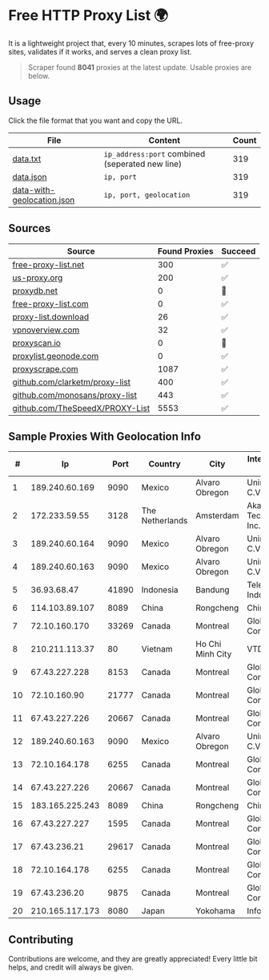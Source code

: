 
# Free HTTP Proxy List 🌍

It is a lightweight project that, every 10 minutes, scrapes lots of free-proxy sites, validates if it works, and serves a clean proxy list.


> Scraper found **8041** proxies at the latest update. Usable proxies are below.

## Usage

Click the file format that you want and copy the URL.


|File|Content|Count|
|----|-------|-----|
|[data.txt](https://raw.githubusercontent.com/themiralay/Proxy-List-World/master/data.txt)|`ip_address:port` combined (seperated new line)|319|
|[data.json](https://raw.githubusercontent.com/themiralay/Proxy-List-World/master/data.json)|`ip, port`|319|
|[data-with-geolocation.json](https://raw.githubusercontent.com/themiralay/Proxy-List-World/master/data-with-geolocation.json)|`ip, port, geolocation`|319|

## Sources

|Source|Found Proxies|Succeed|
|------|-------------|-------|
|[free-proxy-list.net](https://free-proxy-list.net)|300|✅|
|[us-proxy.org](https://www.us-proxy.org)|200|✅|
|[proxydb.net](http://proxydb.net)|0|🚫|
|[free-proxy-list.com](https://free-proxy-list.com/?page=&port=&type%5B%5D=http&type%5B%5D=https&up_time=0&search=Search)|0|✅|
|[proxy-list.download](https://www.proxy-list.download/HTTP)|26|✅|
|[vpnoverview.com](https://vpnoverview.com/privacy/anonymous-browsing/free-proxy-servers)|32|✅|
|[proxyscan.io](https://www.proxyscan.io)|0|🚫|
|[proxylist.geonode.com](https://proxylist.geonode.com/api/proxy-list?limit=300&page=1&sort_by=lastChecked&sort_type=desc&protocols=http,https)|0|✅|
|[proxyscrape.com](https://api.proxyscrape.com/v2/?request=displayproxies&protocol=http&timeout=10000&country=all&ssl=all&anonymity=all)|1087|✅|
|[github.com/clarketm/proxy-list](https://raw.githubusercontent.com/clarketm/proxy-list/master/proxy-list-raw.txt)|400|✅|
|[github.com/monosans/proxy-list](https://raw.githubusercontent.com/monosans/proxy-list/main/proxies/http.txt)|443|✅|
|[github.com/TheSpeedX/PROXY-List](https://raw.githubusercontent.com/TheSpeedX/PROXY-List/master/http.txt)|5553|✅|


## Sample Proxies With Geolocation Info

|#|Ip|Port|Country|City|Internet Service Provider|
|-|--|----|-------|----|-------------------------|
|1|189.240.60.169|9090|Mexico|Alvaro Obregon|Uninet S.A. de C.V.|
|2|172.233.59.55|3128|The Netherlands|Amsterdam|Akamai Technologies, Inc.|
|3|189.240.60.164|9090|Mexico|Alvaro Obregon|Uninet S.A. de C.V.|
|4|189.240.60.163|9090|Mexico|Alvaro Obregon|Uninet S.A. de C.V.|
|5|36.93.68.47|41890|Indonesia|Bandung|Telekomunikasi Indonesia|
|6|114.103.89.107|8089|China|Rongcheng|Chinanet|
|7|72.10.160.170|33269|Canada|Montreal|GloboTech Communications|
|8|210.211.113.37|80|Vietnam|Ho Chi Minh City|VTDC|
|9|67.43.227.228|8153|Canada|Montreal|GloboTech Communications|
|10|72.10.160.90|21777|Canada|Montreal|GloboTech Communications|
|11|67.43.227.226|20667|Canada|Montreal|GloboTech Communications|
|12|189.240.60.163|9090|Mexico|Alvaro Obregon|Uninet S.A. de C.V.|
|13|72.10.164.178|6255|Canada|Montreal|GloboTech Communications|
|14|67.43.227.226|20667|Canada|Montreal|GloboTech Communications|
|15|183.165.225.243|8089|China|Rongcheng|Chinanet|
|16|67.43.227.227|1595|Canada|Montreal|GloboTech Communications|
|17|67.43.236.21|29617|Canada|Montreal|GloboTech Communications|
|18|72.10.164.178|6255|Canada|Montreal|GloboTech Communications|
|19|67.43.236.20|9875|Canada|Montreal|GloboTech Communications|
|20|210.165.117.173|8080|Japan|Yokohama|InfoSphere|



## Contributing

Contributions are welcome, and they are greatly appreciated! Every
little bit helps, and credit will always be given.

